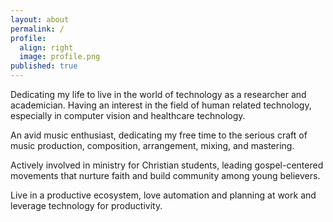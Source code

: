 ```yaml
---
layout: about
permalink: /
profile:
  align: right
  image: profile.png
published: true
---
```


Dedicating my life to live in the world of technology as a researcher and academician. Having an interest in the field of human related technology, especially in computer vision and healthcare technology.

An avid music enthusiast, dedicating my free time to the serious craft of music production, composition, arrangement, mixing, and mastering.

Actively involved in ministry for Christian students, leading gospel-centered movements that nurture faith and build community among young believers.

Live in a productive ecosystem, love automation and planning at work and leverage technology for productivity.